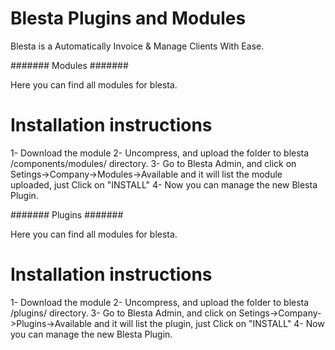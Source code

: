 Blesta Plugins and Modules
=============

Blesta is a Automatically Invoice & Manage Clients With Ease.

####### Modules #######

Here you can find all modules for blesta.

# Installation instructions

1- Download the module
2- Uncompress, and upload the folder to blesta /components/modules/ directory.
3- Go to Blesta Admin, and click on Setings->Company->Modules->Available and it will list the module uploaded, just Click on "INSTALL"
4- Now you can manage the new Blesta Plugin.

####### Plugins #######

Here you can find all modules for blesta.

# Installation instructions

1- Download the module
2- Uncompress, and upload the folder to blesta /plugins/ directory.
3- Go to Blesta Admin, and click on Setings->Company->Plugins->Available and it will list the plugin, just Click on "INSTALL"
4- Now you can manage the new Blesta Plugin.